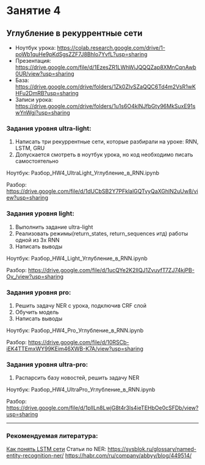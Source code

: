 # Занятие 4
## Углубление в рекуррентные сети
* Ноутбук урока: https://colab.research.google.com/drive/1-poWb1quHe9pKdSgsZZF7J8Bhlo7YvfL?usp=sharing
* Презентация: https://drive.google.com/file/d/1EzesZR1LWhWiJQQQZap8XMnCqnAwb0UR/view?usp=sharing
* База: https://drive.google.com/drive/folders/1Zk0ZlvSZaQQC6Td4m2VsR1wKHFu2DmRB?usp=sharing
* Записи урока: https://drive.google.com/drive/folders/1u1s6O4klNJfbGty96MkSuxE91swYnWgj?usp=sharing


### Задания уровня ultra-light:
1.	Написать три рекуррентные сети, которые разбирали на уроке: RNN, LSTM, GRU
2.  Допускается смотреть в ноутбук урока, но код необходимо писать самостоятельно

Ноутбук: Разбор_HW4_UltraLight_Углубление_в_RNN.ipynb

Разбор: https://drive.google.com/file/d/1dUCbSB2Y7PFklalGQTvyQaXGhlN2uUw8/view?usp=sharing


### Задания уровня light:
1.	Выполнить задание ultra-light
2.  Реализовать режимы(return_states, return_sequences итд) работы одной из 3х RNN
3.  Написать выводы

Ноутбук: Разбор_HW4_Light_Углубление_в_RNN.ipynb

Разбор: https://drive.google.com/file/d/1ucQYe2K2IlQJ1ZvuyfT7ZJ74kjPB-Ov_/view?usp=sharing


### Задания уровня pro:
1.  Решить задачу NER с урока, подключив CRF слой
2.  Обучить модель
4.  Написать выводы

Ноутбук: Разбор_HW4_Pro_Углубление_в_RNN.ipynb

Разбор: https://drive.google.com/file/d/10RSCb-iEK4TTEmxWY99KEim46XWB-K7A/view?usp=sharing


### Задания уровня ultra-pro:
1.	 Распарсить базу новостей, решить задачу NER

Ноутбук: Разбор_HW4_UltraPro_Углубление_в_RNN.ipynb

Разбор: https://drive.google.com/file/d/1plILn8LwjG8t4r3Is4ieTEHbOe0cSFDb/view?usp=sharing

----
### Рекомендуемая литература:
[Как понять LSTM сети](https://alexsosn.github.io/ml/2015/11/17/LSTM.html)
Статьи по NER:
https://sysblok.ru/glossary/named-entity-recognition-ner/
https://habr.com/ru/company/abbyy/blog/449514/